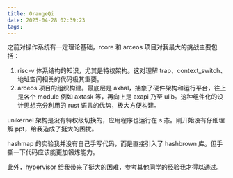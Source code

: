```yaml
---
title: OrangeQi
date: 2025-04-28 02:39:23
tags:
---
```



之前对操作系统有一定理论基础，rcore 和 arceos 项目对我最大的挑战主要包括：
1. risc-v 体系结构的知识，尤其是特权架构。这对理解 trap、context_switch、地址空间相关的代码极其重要。
2. arceos 项目的组织构建。最底层是 axhal，抽象了硬件架构和运行平台，往上是各个 module 例如 axtask 等，再向上是 axapi 乃至 ulib。这种组件化的设计思想充分利用的 rust 语言的优势，极大方便构建。

unikernel 架构是没有特权级切换的，应用程序也运行在 s 态。刚开始没有仔细理解 ppt，给我造成了挺大的困扰。

hashmap 的实验我并没有自己手写代码，而是直接引入了 hashbrown 库。但手撕一下代码应该能更加锻炼能力。

此外，hypervisor 给我带来了挺大的困难，参考其他同学的经验我才得以通过。